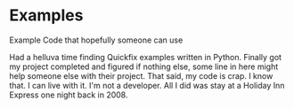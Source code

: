# Examples
Example Code that hopefully someone can use

Had a helluva time finding Quickfix examples written in Python.  Finally got my project completed and figured if nothing else, some line in here might help someone else with their project.  That said, my code is crap.  I know that.  I can live with it.  I'm not a developer. All I did was stay at a Holiday Inn Express one night back in 2008.
